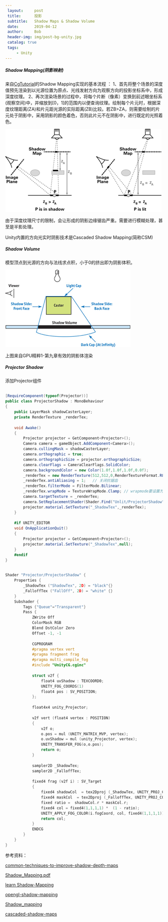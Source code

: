 ```yaml
---
 layout:     post
 title:      投影
 subtitle:   Shadow Maps & Shadow Volume
 date:       2019-04-12
 author:     Bob
 header-img: img/post-bg-unity.jpg
 catalog: true
 tags:
     - Unity
---
```



##### Shadow Mapping(阴影映射)

来自[CgTutorial](http://developer.download.nvidia.com/CgTutorial/cg_tutorial_chapter09.html)的Shadow Mapping实现的基本流程 ：
1、首先将整个场景的深度值预先渲染到以光源位置为原点、光线发射方向为观察方向的投影坐标系中，形成深度纹理。
2、再次渲染场景的过程中，将每个片断（像素）变换到前述眼坐标系(观察空间)中，并缩放到[0，1]的范围内以便查询纹理。绘制每个片元时，根据深度纹理距离(ZA)和片元距光源的实际距离(ZB)比较。若ZB>ZA，则需要绘制的片元处于阴影中，采用阴影的颜色着色，否则此片元不在阴影中，进行既定的光照着色。

![image](/img/d_26.png)

由于深度纹理尺寸的限制，会让形成的阴影边缘锯齿严重。需要进行模糊处理，甚至是半影处理。

Unity内置的方向光实时阴影技术是Cascaded Shadow Mapping(简称CSM)


##### Shadow Volume

模型顶点到光源的方向与法线求点积，小于0的挤出即为阴影体积。

![image](/img/pos_80.jpg)

上图来自GPU精粹1-第九章有效的阴影体渲染

##### Projector Shadow

添加Projector组件

```csharp

[RequireComponent(typeof(Projector))]
public class ProjectorShadow : MonoBehaviour 
{
    public LayerMask shadowCasterLayer;
    private RenderTexture _renderTex;

    void Awake()
    {
        Projector projector = GetComponent<Projector>();
        Camera camera = gameObject.AddComponent<Camera>();
        camera.cullingMask = shadowCasterLayer;
        camera.orthographic = true;
        camera.orthographicSize = projector.orthographicSize;
        camera.clearFlags = CameraClearFlags.SolidColor;
        camera.backgroundColor = new Color(1.0f,1.0f,1.0f,0.0f);
        _renderTex = new RenderTexture(512,512,0,RenderTextureFormat.R8);
        _renderTex.antiAliasing = 1;   // 关闭抗锯齿
        _renderTex.filterMode = FilterMode.Bilinear;
        _renderTex.wrapMode = TextureWrapMode.Clamp; // wrapmode要设置为Clamp
        camera.targetTexture = _renderTex;
        camera.SetReplacementShader(Shader.Find("Unlit/ProjectorShadow"),null);
        projector.material.SetTexture("_ShadowTex",_renderTex);
    }

    #if UNITY_EDITOR
    void OnApplicationQuit()
    {   
        Projector projector = GetComponent<Projector>();
        projector.material.SetTexture("_ShadowTex",null);
    }
    #endif
}

```

```c

Shader "Projector/ProjectorShadow" {
    Properties {
        _ShadowTex ("ShadowTex", 2D) = "black"{}
        _FalloffTex ("FallOff", 2D) = "white" {}
    }
    Subshader {
        Tags {"Queue"="Transparent"}
        Pass {
            ZWrite Off
            ColorMask RGB
            Blend DstColor Zero
            Offset -1, -1

            CGPROGRAM
            #pragma vertex vert
            #pragma fragment frag
            #pragma multi_compile_fog
            #include "UnityCG.cginc"
            
            struct v2f {
                float4 uvShadow : TEXCOORD0;
                UNITY_FOG_COORDS(1)
                float4 pos : SV_POSITION;
            };
            
            float4x4 unity_Projector;

            v2f vert (float4 vertex : POSITION)
            {
                v2f o;
                o.pos = mul (UNITY_MATRIX_MVP, vertex);
                o.uvShadow = mul (unity_Projector, vertex);
                UNITY_TRANSFER_FOG(o,o.pos);
                return o;
            }
            
            sampler2D _ShadowTex;
            sampler2D _FalloffTex;
            
            fixed4 frag (v2f i) : SV_Target
            {
                fixed4 shadowCol  = tex2Dproj (_ShadowTex, UNITY_PROJ_COORD(i.uvShadow));
                fixed4 maskCol  = tex2Dproj (_FalloffTex, UNITY_PROJ_COORD(i.uvShadow));
                fixed ratio =  shadowCol.r * maskCol.r;
                fixed4 col = fixed4(1,1,1,1) *  (1 - ratio);
                UNITY_APPLY_FOG_COLOR(i.fogCoord, col, fixed4(1,1,1,1));
                return col;
            }
            ENDCG
        }
    }
}

```

参考资料：

[common-techniques-to-improve-shadow-depth-maps](https://docs.microsoft.com/zh-cn/windows/desktop/DxTechArts/common-techniques-to-improve-shadow-depth-maps)

[Shadow_Mapping.pdf](http://http.download.nvidia.com/developer/presentations/2004/GPU_Jackpot/Shadow_Mapping.pdf)

[learn Shadow-Mapping](https://learnopengl.com/Advanced-Lighting/Shadows/Shadow-Mapping)

[opengl-shadow-mapping](http://www.opengl-tutorial.org/cn/intermediate-tutorials/tutorial-16-shadow-mapping/)

[Shadow_mapping](https://en.wikipedia.org/wiki/Shadow_mapping)

[cascaded-shadow-maps](https://docs.microsoft.com/zh-cn/windows/desktop/DxTechArts/cascaded-shadow-maps)